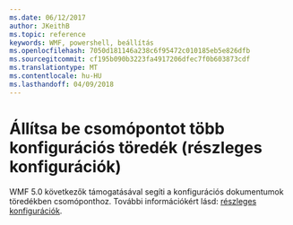 ```yaml
---
ms.date: 06/12/2017
author: JKeithB
ms.topic: reference
keywords: WMF, powershell, beállítás
ms.openlocfilehash: 7050d181146a238c6f95472c010185eb5e826dfb
ms.sourcegitcommit: cf195b090b3223fa4917206dfec7f0b603873cdf
ms.translationtype: MT
ms.contentlocale: hu-HU
ms.lasthandoff: 04/09/2018
---
```

# <a name="configure-node-with-multiple-configuration-fragments-partial-configurations"></a>Állítsa be csomópontot több konfigurációs töredék (részleges konfigurációk)

WMF 5.0 következők támogatásával segíti a konfigurációs dokumentumok töredékben csomóponthoz. További információkért lásd: [részleges konfigurációk](https://msdn.microsoft.com/powershell/dsc/partialconfigs).